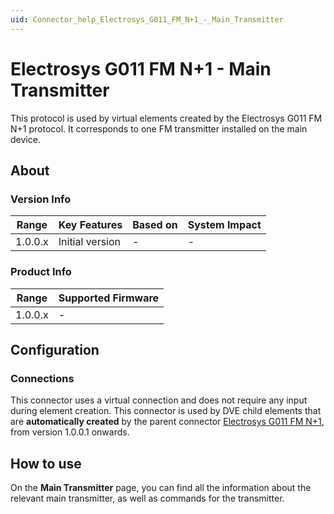 ```yaml
---
uid: Connector_help_Electrosys_G011_FM_N+1_-_Main_Transmitter
---
```


# Electrosys G011 FM N+1 - Main Transmitter

This protocol is used by virtual elements created by the Electrosys G011 FM N+1 protocol. It corresponds to one FM transmitter installed on the main device.

## About

### Version Info

| **Range** | **Key Features** | **Based on** | **System Impact** |
|-----------|------------------|--------------|-------------------|
| 1.0.0.x   | Initial version  | \-           | \-                |

### Product Info

| Range     | Supported Firmware     |
|-----------|------------------------|
| 1.0.0.x   | \-                     |

## Configuration

### Connections

This connector uses a virtual connection and does not require any input during element creation. This connector is used by DVE child elements that are **automatically created** by the parent connector [Electrosys G011 FM N+1](xref:Connector_help_Electrosys_G011_FM_N%2B1), from version 1.0.0.1 onwards.

## How to use

On the **Main Transmitter** page, you can find all the information about the relevant main transmitter, as well as commands for the transmitter.
